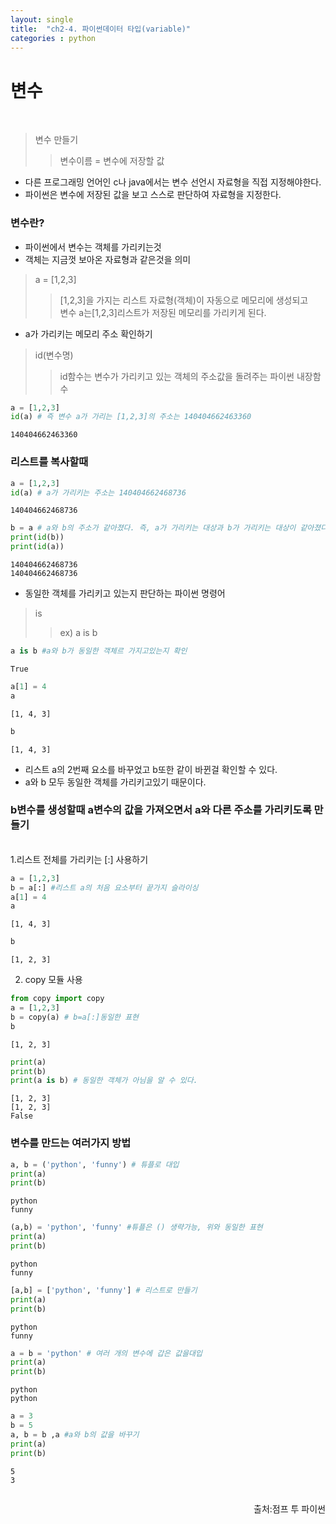 ```yaml
---
layout: single
title:  "ch2-4. 파이썬데이터 타입(variable)"
categories : python
---
```

# 변수
<br>

>변수 만들기
>> 변수이름 = 변수에 저장할 값

- 다른 프로그래밍 언어인 c나 java에서는 변수 선언시 자료형을 직접 지정해야한다.
- 파이썬은 변수에 저장된 값을 보고 스스로 판단하여 자료형을 지정한다.

### 변수란?
- 파이썬에서 변수는 객체를 가리키는것
- 객체는 지금껏 보아온 자료형과 같은것을 의미
>a = [1,2,3]
>>[1,2,3]을 가지는 리스트 자료형(객체)이 자동으로 메모리에 생성되고<br> 변수 a는[1,2,3]리스트가 저장된 메모리를 가리키게 된다.

- a가 가리키는 메모리 주소 확인하기
>id(변수명)
>>id함수는 변수가 가리키고 있는 객체의 주소값을 돌려주는 파이썬 내장함수


```python
a = [1,2,3]
id(a) # 즉 변수 a가 가리는 [1,2,3]의 주소는 140404662463360
```




    140404662463360



### 리스트를 복사할때


```python
a = [1,2,3]
id(a) # a가 가리키는 주소는 140404662468736
```




    140404662468736




```python
b = a # a와 b의 주소가 같아졌다. 즉, a가 가리키는 대상과 b가 가리키는 대상이 같아졌다.
print(id(b))
print(id(a))
```

    140404662468736
    140404662468736


- 동일한 객체를 가리키고 있는지 판단하는 파이썬 명령어
>is
>>ex) a is b


```python
a is b #a와 b가 동일한 객체르 가지고있는지 확인
```




    True




```python
a[1] = 4
a
```




    [1, 4, 3]




```python
b
```




    [1, 4, 3]



- 리스트 a의 2번째 요소를 바꾸었고 b또한 같이 바뀐걸 확인할 수 있다.
- a와 b 모두 동일한 객체를 가리키고있기 때문이다.

### b변수를 생성할때 a변수의 값을 가져오면서 a와 다른 주소를 가리키도록 만들기 
<br>
1.리스트 전체를 가리키는 [:] 사용하기



```python
a = [1,2,3]
b = a[:] #리스트 a의 처음 요소부터 끝가지 슬라이싱
a[1] = 4
a
```




    [1, 4, 3]




```python
b
```




    [1, 2, 3]



2. copy 모듈 사용


```python
from copy import copy
a = [1,2,3]
b = copy(a) # b=a[:]동일한 표현
b
```




    [1, 2, 3]




```python
print(a)
print(b)
print(a is b) # 동일한 객체가 아님을 알 수 있다.
```

    [1, 2, 3]
    [1, 2, 3]
    False


### 변수를 만드는 여러가지 방법


```python
a, b = ('python', 'funny') # 튜플로 대입
print(a)
print(b)
```

    python
    funny



```python
(a,b) = 'python', 'funny' #튜플은 () 생략가능, 위와 동일한 표현
print(a)
print(b)
```

    python
    funny



```python
[a,b] = ['python', 'funny'] # 리스트로 만들기
print(a)
print(b)
```

    python
    funny



```python
a = b = 'python' # 여러 개의 변수에 갑은 값을대입
print(a)
print(b)
```

    python
    python



```python
a = 3
b = 5
a, b = b ,a #a와 b의 값을 바꾸기
print(a)
print(b)
```

    5
    3



```python

```
<P style ="vertical-align: bottom; text-align: right;">출처:점프 투 파이썬</p>
